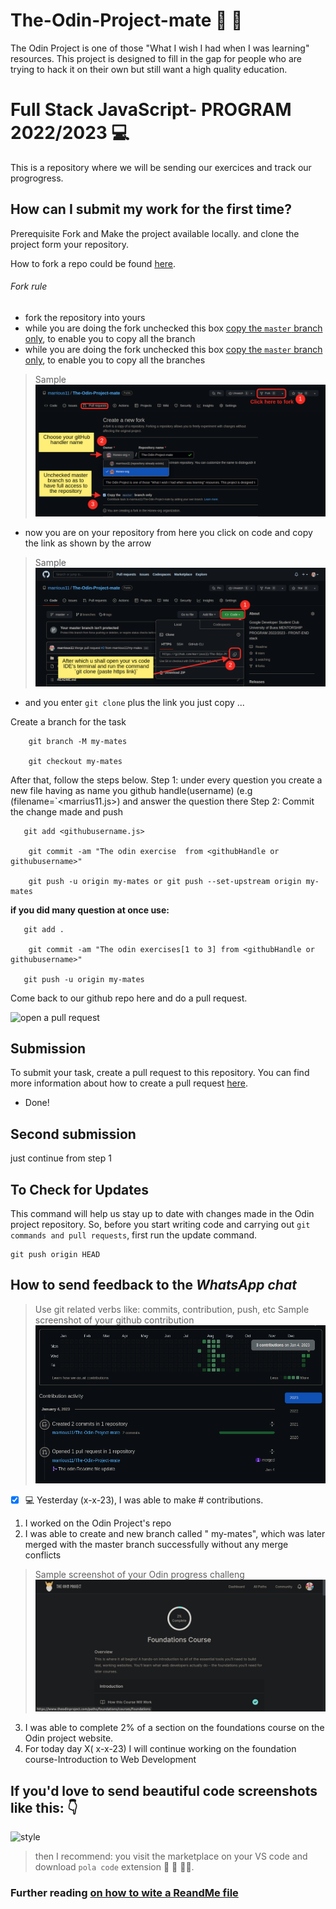 # The-Odin-Project-mate 🎉 👊
 The Odin Project is one of those "What I wish I had when I was learning" resources.
This project is designed to fill in the gap for people who are trying to hack it on their own but still want a high quality education.

#  Full Stack JavaScript- PROGRAM 2022/2023 💻

This is a repository where we will be sending our exercices and track our progrogress.

## How can I submit my work for the first time?

Prerequisite Fork and Make the project available locally. and clone the project form your repository.

How to fork a repo could be found [here](https://docs.github.com/en/get-started/quickstart/fork-a-repo).

###### Fork rule

  - fork the repository into yours
  - while you are doing the fork unchecked this box [copy the `master` branch only](./images/fork.png), to enable you to copy all the branch
  - while you are doing the fork unchecked this box [copy the `master` branch only](#), to enable you to copy all the branches
  > Sample ![Screenshot](./images/fork.png)
  - now you are on your repository from here you click on code and copy the link as shown by the arrow
  > Sample ![screenshot](./images/clone.png)
  - and you enter `git clone` plus the link you just copy ...

Create a branch for the task

```
    git branch -M my-mates

    git checkout my-mates
```

After that, follow the steps below.
Step 1: under every question you create a new file having as name you github handle(username) (e.g (filename=`<marrius11.js>) and answer the question there
Step 2: Commit the change made and push

```
   git add <githubusername.js> 
   
    git commit -am "The odin exercise  from <githubHandle or githubusername>"

    git push -u origin my-mates or git push --set-upstream origin my-mates
```

**if you did many question at once use:**

```
   git add .
   
    git commit -am "The odin exercises[1 to 3] from <githubHandle or githubusername>"

   git push -u origin my-mates
```

Come back to our github repo here and do a pull request.

![open a pull request](https://i0.wp.com/user-images.githubusercontent.com/3477155/52671177-5d0e0100-2ee8-11e9-8645-bdd923b7d93b.gif?resize=1024%2C512&ssl=1)

## Submission

To submit your task, create a pull request to this repository. You can find more information about how to create a pull request [here](https://docs.github.com/en/github/collaborating-with-issues-and-pull-requests/creating-a-pull-request).

- Done!

## Second submission
 
 just continue from step 1


## To Check for Updates

This command will help  us stay up to date with changes made in the Odin project repository.
So, before you start writing code and carrying out `git commands and pull requests`, first run the update command.

```
git push origin HEAD
```
## How to send feedback to the _WhatsApp chat_

> Use git related verbs like: commits, contribution, push, etc 
> Sample screenshot of your github contribution ![example](./images/git-contribution-page.png)
[^note]:
- [x]  💻  Yesterday (x-x-23), I was able to make # contributions.
 1) I worked on the Odin Project's  repo
 2) I was able to create and new branch called " my-mates", which was later merged with the master branch successfully without any merge conflicts
 > Sample screenshot of your Odin progress challeng ![example](./images/Odin-progress-course.png)
 3) I was able to complete 2% of  a section on the foundations course on the Odin project website.
 4) For today day X( x-x-23) I will continue working on the  foundation course-Introduction to Web Development
 
## If you'd love to send beautiful code screenshots like this: :point_down:


![style](https://user-images.githubusercontent.com/66856309/212217612-929d9365-575c-4a11-8737-62d853b457d9.png)

>  then I recommend: you visit the marketplace on your VS code and download `pola code` extension :running: :running: :man_cartwheeling:.


### Further reading [on how to wite a ReandMe file](https://docs.github.com/en/get-started/writing-on-github/getting-started-with-writing-and-formatting-on-github/basic-writing-and-formatting-syntax)
